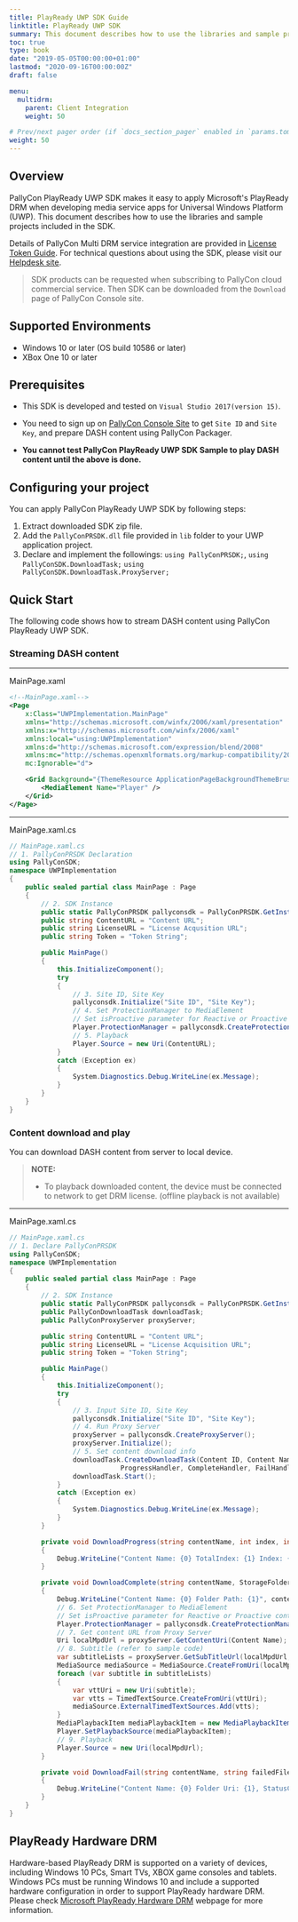```yaml
---
title: PlayReady UWP SDK Guide
linktitle: PlayReady UWP SDK
summary: This document describes how to use the libraries and sample projects included in the SDK.
toc: true
type: book
date: "2019-05-05T00:00:00+01:00"
lastmod: "2020-09-16T00:00:00Z"
draft: false

menu:
  multidrm:
    parent: Client Integration
    weight: 50

# Prev/next pager order (if `docs_section_pager` enabled in `params.toml`)
weight: 50
---
```


## Overview

PallyCon PlayReady UWP SDK makes it easy to apply Microsoft's PlayReady DRM when developing media service apps for Universal Windows Platform (UWP). This document describes how to use the libraries and sample projects included in the SDK.

Details of PallyCon Multi DRM service integration are provided in [License Token Guide](../../license/license-token).
For technical questions about using the SDK, please visit our [Helpdesk site](https://pallycon.zendesk.com).

> SDK products can be requested when subscribing to PallyCon cloud commercial service. Then SDK can be downloaded from the `Download` page of PallyCon Console site.

## Supported Environments

- Windows 10 or later (OS build 10586 or later)
- XBox One 10 or later

## Prerequisites

- This SDK is developed and tested on `Visual Studio 2017(version 15)`.

- You need to sign up on [PallyCon Console Site](https://console.pallycon.com) to get `Site ID` and `Site Key`, and prepare DASH content using PallyCon Packager.

- **You cannot test PallyCon PlayReady UWP SDK Sample to play DASH content until the above is done.**

## Configuring your project

You can apply PallyCon PlayReady UWP SDK by following steps:

1. Extract downloaded SDK zip file.
2. Add the `PallyConPRSDK.dll` file provided in `lib` folder to your UWP application project.
3. Declare and implement the followings: `using PallyConPRSDK;`, `using PallyConSDK.DownloadTask;` `using PallyConSDK.DownloadTask.ProxyServer;`

## Quick Start

The following code shows how to stream DASH content using PallyCon PlayReady UWP SDK.

### Streaming DASH content

***
MainPage.xaml

~~~xml
<!--MainPage.xaml-->
<Page
    x:Class="UWPImplementation.MainPage"
    xmlns="http://schemas.microsoft.com/winfx/2006/xaml/presentation"
    xmlns:x="http://schemas.microsoft.com/winfx/2006/xaml"
    xmlns:local="using:UWPImplementation"
    xmlns:d="http://schemas.microsoft.com/expression/blend/2008"
    xmlns:mc="http://schemas.openxmlformats.org/markup-compatibility/2006"
    mc:Ignorable="d">

    <Grid Background="{ThemeResource ApplicationPageBackgroundThemeBrush}">
        <MediaElement Name="Player" />
    </Grid>
</Page>
~~~

***
MainPage.xaml.cs

~~~cs
// MainPage.xaml.cs
// 1. PallyConPRSDK Declaration
using PallyConSDK;
namespace UWPImplementation
{
    public sealed partial class MainPage : Page
    {
    	// 2. SDK Instance
        public static PallyConPRSDK pallyconsdk = PallyConPRSDK.GetInstance;
        public string ContentURL = "Content URL";
        public string LicenseURL = "License Acqusition URL";
        public string Token = "Token String";

        public MainPage()
        {
            this.InitializeComponent();
            try
            {
            	// 3. Site ID, Site Key 
                pallyconsdk.Initialize("Site ID", "Site Key");
                // 4. Set ProtectionManager to MediaElement
                // Set isProactive parameter for Reactive or Proactive content type. default: false(Reactive)
                Player.ProtectionManager = pallyconsdk.CreateProtectionManagerByToken(ContentURL, LicenseURL, Token, false);
                // 5. Playback
                Player.Source = new Uri(ContentURL);
            }
            catch (Exception ex)
            {
                System.Diagnostics.Debug.WriteLine(ex.Message);
            }
        }
    }
}
~~~

### Content download and play

You can download DASH content from server to local device.

> **NOTE:** 
> * To playback downloaded content, the device must be connected to network to get DRM license. (offline playback is not available)

***
MainPage.xaml.cs

~~~Cs
// MainPage.xaml.cs
// 1. Declare PallyConPRSDK
using PallyConSDK;
namespace UWPImplementation
{
    public sealed partial class MainPage : Page
    {
    	// 2. SDK Instance
        public static PallyConPRSDK pallyconsdk = PallyConPRSDK.GetInstance;
        public PallyConDownloadTask downloadTask;
        public PallyConProxyServer proxyServer;

        public string ContentURL = "Content URL";
        public string LicenseURL = "License Acquisition URL";
        public string Token = "Token String";

        public MainPage()
        {
            this.InitializeComponent();
            try
            {
            	// 3. Input Site ID, Site Key
                pallyconsdk.Initialize("Site ID", "Site Key");
                // 4. Run Proxy Server 
                proxyServer = pallyconsdk.CreateProxyServer();
                proxyServer.Initialize();
                // 5. Set content download info
                downloadTask.CreateDownloadTask(Content ID, Content Name, Content URL,
                			ProgressHandler, CompleteHandler, FailHandler);
				downloadTask.Start();
            }
            catch (Exception ex)
            {
                System.Diagnostics.Debug.WriteLine(ex.Message);
            }
        }

        private void DownloadProgress(string contentName, int index, int totalIndex)
        {
        	Debug.WriteLine("Content Name: {0} TotalIndex: {1} Index: {2}", contentName, totalIndex, index);
        }

        private void DownloadComplete(string contentName, StorageFolder fileFolder)
        {
        	Debug.WriteLine("Content Name: {0} Folder Path: {1}", contentName, fileFolder.Path);
            // 6. Set ProtectionManager to MediaElement
            // Set isProactive parameter for Reactive or Proactive content type. default: false(Reactive)
            Player.ProtectionManager = pallyconsdk.CreateProtectionManagerByToken(ContentURL, LicenseURL, Token, false);
            // 7. Get content URL from Proxy Server
            Uri localMpdUrl = proxyServer.GetContentUri(Content Name);
            // 8. Subtitle (refer to sample code)
            var subtitleLists = proxyServer.GetSubTitleUrl(localMpdUrl, contentName)
            MediaSource mediaSource = MediaSource.CreateFromUri(localMpdUrl);
            foreach (var subtitle in subtitleLists)
            {
            	var vttUri = new Uri(subtitle);
                var vtts = TimedTextSource.CreateFromUri(vttUri);
                mediaSource.ExternalTimedTextSources.Add(vtts);
            }
            MediaPlaybackItem mediaPlaybackItem = new MediaPlaybackItem(mediaSource);
            Player.SetPlaybackSource(mediaPlaybackItem);
            // 9. Playback
            Player.Source = new Uri(localMpdUrl);
        }

        private void DownloadFail(string contentName, string failedFileUrl, HttpResponseMessage response)
        {
        	Debug.WriteLine("Content Name: {0} Folder Uri: {1}, StatusCode: {2}", contentName, failedFileUrl, response.StatusCode);
        }
    }
}
~~~

## PlayReady Hardware DRM

Hardware-based PlayReady DRM is supported on a variety of devices, including Windows 10 PCs, Smart TVs, XBOX game consoles and tablets. Windows PCs must be running Windows 10 and include a supported hardware configuration in order to support PlayReady hardware DRM. Please check [Microsoft PlayReady Hardware DRM](https://docs.microsoft.com/ko-kr/windows/uwp/audio-video-camera/hardware-drm) webpage for more information.
